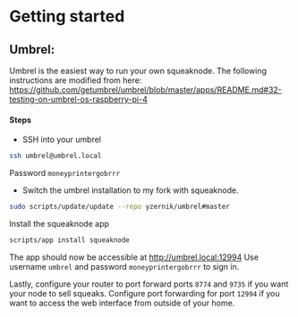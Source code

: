 # Getting started

## Umbrel:

Umbrel is the easiest way to run your own squeaknode.
The following instructions are modified from here: https://github.com/getumbrel/umbrel/blob/master/apps/README.md#32-testing-on-umbrel-os-raspberry-pi-4

#### Steps

- SSH into your umbrel

```sh
ssh umbrel@umbrel.local
```

Password `moneyprintergobrrr`

- Switch the umbrel installation to my fork with squeaknode.

```sh
sudo scripts/update/update --repo yzernik/umbrel#master
```

Install the squeaknode app

```sh
scripts/app install squeaknode
```

The app should now be accessible at http://umbrel.local:12994
Use username `umbrel` and password `moneyprintergobrrr` to sign in.

Lastly, configure your router to port forward ports `8774` and `9735` if you want your node to sell squeaks.
Configure port forwarding for port `12994` if you want to access the web interface from outside of your home.
